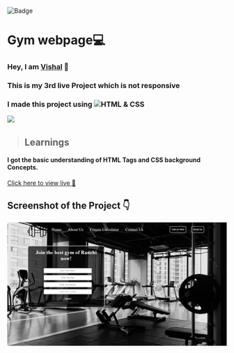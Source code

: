![Badge](https://img.shields.io/badge/Project--3-Landing--Page-blue)
# Gym webpage💻
### Hey, I am [**Vishal**](https://www.linkedin.com/in/vishal-kumar-62146b230/) 🙂 
### This is  my 3rd live Project which is not responsive
### I made this project using ![HTML & CSS](https://img.shields.io/badge/HTML%20%26---CSS-blue)

![](./screenshot/undraw_programmer_re_owql.svg)

 >## Learnings
 #### I got the basic understanding of HTML Tags and CSS background Concepts.
   

[Click here to view live 🚀](https://kvishalrj.github.io/Loginpage/ "Street Style Landing Page")

## Screenshot of the Project 👇
![](/images/127.0.0.1_5500_gym_index.html(Mera%20PC).png)
